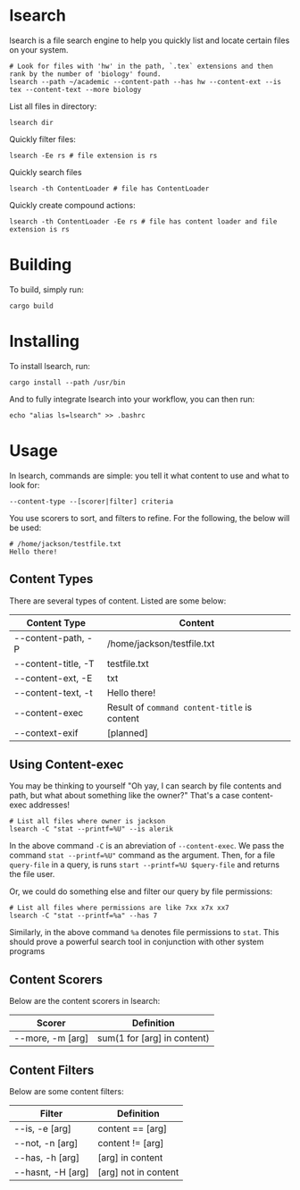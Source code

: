 # lsearch
lsearch is a file search engine to help you quickly list and locate certain files on your system.
```
# Look for files with 'hw' in the path, `.tex` extensions and then rank by the number of 'biology' found.
lsearch --path ~/academic --content-path --has hw --content-ext --is tex --content-text --more biology
```
List all files in directory:
```
lsearch dir
```
Quickly filter files:
```
lsearch -Ee rs # file extension is rs
```
Quickly search files
```
lsearch -th ContentLoader # file has ContentLoader
```
Quickly create compound actions:
```
lsearch -th ContentLoader -Ee rs # file has content loader and file extension is rs
```
# Building
To build, simply run:
```
cargo build
```

# Installing
To install lsearch, run:
```
cargo install --path /usr/bin
```
And to fully integrate lsearch into your workflow, you can then run:
```
echo "alias ls=lsearch" >> .bashrc
```
# Usage
In lsearch, commands are simple: you tell it what content to use and what to look for:
```
--content-type --[scorer|filter] criteria
```
You use scorers to sort, and filters to refine.
For the following, the below will be used:
```
# /home/jackson/testfile.txt
Hello there!
```
## Content Types
There are several types of content. Listed are some below:

|Content Type|Content|
|---|---|
|--content-path, -P|/home/jackson/testfile.txt|
|--content-title, -T|testfile.txt|
|--content-ext, -E|txt|
|--content-text, -t|Hello there!|
|--content-exec <command>|Result of `command content-title` is content|
|--context-exif|[planned]|

## Using Content-exec
You may be thinking to yourself "Oh yay, I can search by file contents and path, but what about something like the owner?" That's a case content-exec addresses!
```
# List all files where owner is jackson
lsearch -C "stat --printf=%U" --is alerik
```
In the above command `-C` is an abreviation of `--content-exec`. We pass the command `stat --printf=%U"` command as the argument. Then, for a file `query-file` in a query, is runs `start --printf=%U $query-file` and returns the file user.

Or, we could do something else and filter our query by file permissions:
```
# List all files where permissions are like 7xx x7x xx7
lsearch -C "stat --printf=%a" --has 7
```
Similarly, in the above command `%a` denotes file permissions to `stat`.
This should prove a powerful search tool in conjunction with other system programs
## Content Scorers
Below are the content scorers in lsearch:

|Scorer|Definition|
|---|---|
|--more, -m [arg]|sum(1 for [arg] in content)|

## Content Filters
Below are some content filters:

|Filter|Definition|
|---|--|
|--is, -e [arg]|content == [arg]|
|--not, -n [arg]|content != [arg]|
|--has, -h [arg]| [arg] in content |
|--hasnt, -H [arg]| [arg] not in content|

